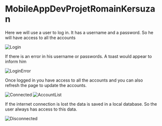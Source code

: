# MobileAppDevProjetRomainKersuzan

Here we will use a user to log in. It has a username and a password. 
So he will have access to all the accounts

![Login](https://user-images.githubusercontent.com/72665312/110253989-61089200-7f8d-11eb-8b78-2fe7da7bf373.jpg)

If there is an error in his username or passwords. A toast would appear to inform him

![LoginError](https://user-images.githubusercontent.com/72665312/110254066-c78db000-7f8d-11eb-8265-433204d641d8.jpg)

Once logged in you have access to all the accounts and you can also refresh the page to update the accounts.

![Connected](https://user-images.githubusercontent.com/72665312/110254094-f3a93100-7f8d-11eb-9560-d16162aad4e9.jpg)
![AccountList](https://user-images.githubusercontent.com/72665312/110254097-f99f1200-7f8d-11eb-8ee0-442540ca95f1.jpg)


If the internet connection is lost the data is saved in a local database.
So the user always has access to this data.

![Disconnected](https://user-images.githubusercontent.com/72665312/110254133-18050d80-7f8e-11eb-80e2-f8b80bf6c3c6.jpg)

